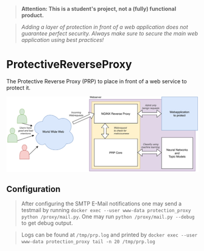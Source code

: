 > **Attention: This is a student's project, not a (fully) functional product.**

> *Adding a layer of protection in front of a web application does not guarantee perfect security.
> Always make sure to secure the main web application using best practices!*

# **P**rotective**R**everse**P**roxy
The Protective Reverse Proxy (PRP) to place in front of a web service to protect it.

![Architecture of PRP](conf/prp_graphic.svg)

## Configuration

> After configuring the SMTP E-Mail notifications one may send a testmail by 
> running `docker exec --user www-data protection_proxy python /proxy/mail.py`.
> One may run `python /proxy/mail.py --debug` to get debug output.

> Logs can be found at `/tmp/prp.log` and printed by
> `docker exec --user www-data protection_proxy tail -n 20 /tmp/prp.log`